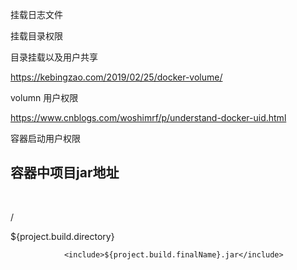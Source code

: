 挂载日志文件

挂载目录权限

目录挂载以及用户共享

https://kebingzao.com/2019/02/25/docker-volume/

volumn 用户权限

https://www.cnblogs.com/woshimrf/p/understand-docker-uid.html

容器启动用户权限

## 容器中项目jar地址

 <resources>
          

​      <resource>
​              

  <targetPath>/</targetPath>
              

  <!--jar 包所在的路径 此处配置的 即对应 target 目录-->
             

   <directory>${project.build.directory}</directory>
              

  <!-- 需要包含的 jar包 ，这里对应的是 Dockerfile中添加的文件名　-->
                <include>${project.build.finalName}.jar</include>
          

  </resource>
        </resources>


